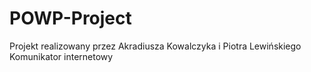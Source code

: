 # POWP-Project
Projekt realizowany przez Akradiusza Kowalczyka i Piotra Lewińskiego
Komunikator internetowy

